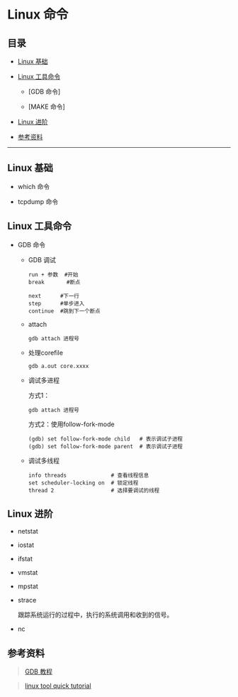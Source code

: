 # Linux 命令

## 目录

* [Linux 基础](#Linux基础)

* [Linux 工具命令](#Linux工具命令)

    * [GDB 命令]

    * [MAKE 命令]

* [Linux 进阶](#linux进阶)

* [参考资料](#参考资料)

---

## Linux 基础

* which 命令

* tcpdump 命令

## Linux 工具命令

* GDB 命令

    * GDB 调试
        ```
        run + 参数  #开始
        break       #断点

        next      #下一行
        step      #单步进入
        continue  #跳到下一个断点
        ```
    * attach
        ```
        gdb attach 进程号
        ```
    
    * 处理corefile
        ```
        gdb a.out core.xxxx
        ```

    * 调试多进程

        方式1：
        ```
        gdb attach 进程号
        ```

        方式2：使用follow-fork-mode
        ```
        (gdb) set follow-fork-mode child   # 表示调试子进程
        (gdb) set follow-fork-mode parent  # 表示调试子进程
        ```

    * 调试多线程
        
        ```
        info threads              # 查看线程信息
        set scheduler-locking on  # 锁定线程
        thread 2                  # 选择要调试的线程
        ```

## Linux 进阶

* netstat

* iostat

* ifstat

* vmstat

* mpstat

* strace

    跟踪系统运行的过程中，执行的系统调用和收到的信号。

* nc


## 参考资料

>[GDB 教程](https://wizardforcel.gitbooks.io/100-gdb-tips/set-follow-fork-mode-child.html)


>[linux tool quick tutorial](https://linuxtools-rst.readthedocs.io/zh_CN/latest/base/index.html)
